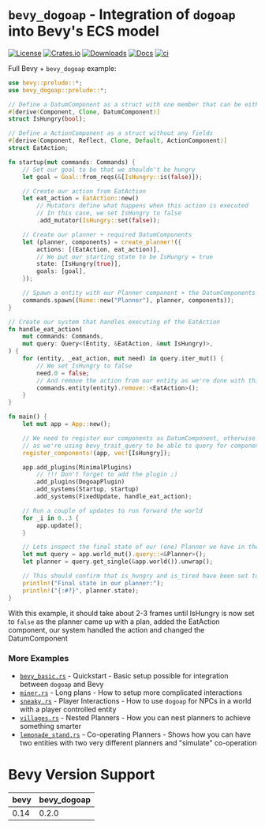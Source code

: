 # `bevy_dogoap` - Integration of `dogoap` into Bevy's ECS model
[![License](https://img.shields.io/badge/license-MIT%2FApache-blue.svg)](https://github.com/victorb/dogoap#License)
[![Crates.io](https://img.shields.io/crates/v/bevy_dogoap.svg)](https://crates.io/crates/bevy_dogoap)
[![Downloads](https://img.shields.io/crates/d/bevy_dogoap.svg)](https://crates.io/crates/bevy_dogoap)
[![Docs](https://docs.rs/bevy_dogoap/badge.svg)](https://docs.rs/bevy_dogoap/latest/bevy_dogoap/)
[![ci](https://github.com/victorb/dogoap/actions/workflows/ci.yml/badge.svg?branch=master)](https://github.com/victorb/dogoap/actions/workflows/ci.yml)

Full Bevy + `bevy_dogoap` example:

```rust
use bevy::prelude::*;
use bevy_dogoap::prelude::*;

// Define a DatumComponent as a struct with one member that can be either bool, f64 or u64
#[derive(Component, Clone, DatumComponent)]
struct IsHungry(bool);

// Define a ActionComponent as a struct without any fields
#[derive(Component, Reflect, Clone, Default, ActionComponent)]
struct EatAction;

fn startup(mut commands: Commands) {
    // Set our goal to be that we shouldn't be hungry
    let goal = Goal::from_reqs(&[IsHungry::is(false)]);

    // Create our action from EatAction
    let eat_action = EatAction::new()
        // Mutators define what happens when this action is executed
        // In this case, we set IsHungry to false
        .add_mutator(IsHungry::set(false));

    // Create our planner + required DatumComponents
    let (planner, components) = create_planner!({
        actions: [(EatAction, eat_action)],
        // We put our starting state to be IsHungry = true
        state: [IsHungry(true)],
        goals: [goal],
    });

    // Spawn a entity with our Planner component + the DatumComponents
    commands.spawn((Name::new("Planner"), planner, components));
}

// Create our system that handles executing of the EatAction
fn handle_eat_action(
    mut commands: Commands,
    mut query: Query<(Entity, &EatAction, &mut IsHungry)>,
) {
    for (entity, _eat_action, mut need) in query.iter_mut() {
        // We set IsHungry to false
        need.0 = false;
        // And remove the action from our entity as we're done with this action
        commands.entity(entity).remove::<EatAction>();
    }
}

fn main() {
    let mut app = App::new();

    // We need to register our components as DatumComponent, otherwise planner won't be able to find them
    // as we're using bevy_trait_query to be able to query for components implementing a trait
    register_components!(app, vec![IsHungry]);

    app.add_plugins(MinimalPlugins)
        // !!! Don't forget to add the plugin ;)
       .add_plugins(DogoapPlugin)
       .add_systems(Startup, startup)
       .add_systems(FixedUpdate, handle_eat_action);

    // Run a couple of updates to run forward the world
    for _i in 0..3 {
        app.update();
    }

    // Lets inspect the final state of our (one) Planner we have in the World
    let mut query = app.world_mut().query::<&Planner>();
    let planner = query.get_single(&app.world()).unwrap();

    // This should confirm that is_hungry and is_tired have been set to `false`
    println!("Final state in our planner:");
    println!("{:#?}", planner.state);
}
```

With this example, it should take about 2-3 frames until IsHungry is now set to `false` as the planner came up with a plan, added the EatAction component, our system handled the action and changed the DatumComponent

### More Examples

- [`bevy_basic.rs`](./examples/bevy_basic.rs) - Quickstart - Basic setup possible for integration between `dogoap` and Bevy
- [`miner.rs`](./examples/miner.rs) - Long plans - How to setup more complicated interactions
- [`sneaky.rs`](./examples/sneaky.rs) - Player Interactions - How to use `dogoap` for NPCs in a world with a player controlled entity
- [`villages.rs`](./examples/villages.rs) - Nested Planners - How you can nest planners to achieve something smarter
- [`lemonade_stand.rs`](./examples/lemonade_stand.rs) - Co-operating Planners - Shows how you can have two entities with two very different planners and "simulate" co-operation

# Bevy Version Support

| bevy | bevy_dogoap |
| ---- | ----------- |
| 0.14 | 0.2.0       |